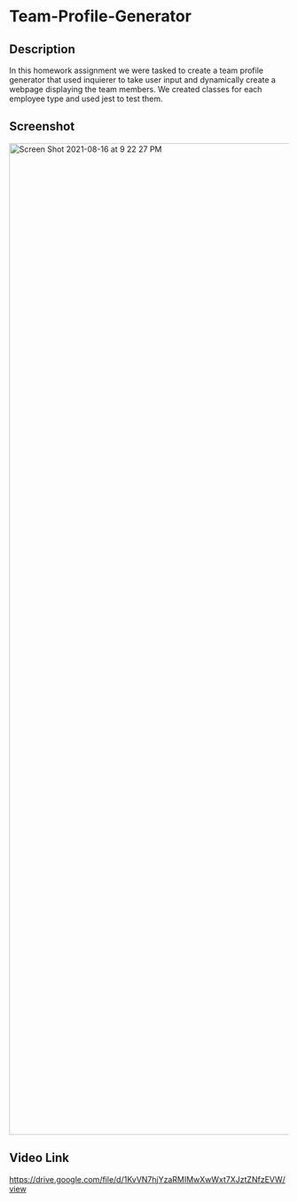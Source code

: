 # Team-Profile-Generator

## Description
In this homework assignment we were tasked to create a team profile generator that used inquierer to take user input and dynamically create a webpage displaying the team members. We created classes for each employee type and used jest to test them. 

## Screenshot
<img width="1787" alt="Screen Shot 2021-08-16 at 9 22 27 PM" src="https://user-images.githubusercontent.com/80427770/129653881-0e49bcec-8ca2-43f7-919f-d1394d4a42e0.png">

## Video Link
https://drive.google.com/file/d/1KvVN7hjYzaRMIMwXwWxt7XJztZNfzEVW/view
